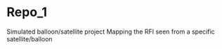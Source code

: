 # Repo_1
Simulated balloon/satellite project
Mapping the RFI seen from a specific satellite/balloon 

